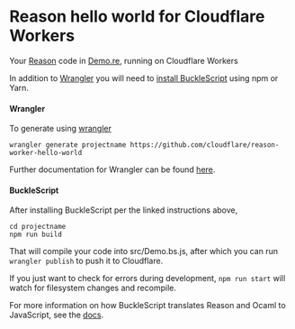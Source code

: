 # Reason hello world for Cloudflare Workers

Your [Reason](https://reasonml.github.io/) code in [Demo.re](https://github.com/cloudflare/reason-worker-hello-world/blob/master/src/Demo.re), running on Cloudflare Workers

In addition to [Wrangler](https://github.com/cloudflare/wrangler) you will need to [install BuckleScript](https://reasonml.github.io/docs/en/installation) using npm or Yarn.

#### Wrangler

To generate using [wrangler](https://github.com/cloudflare/wrangler)

```
wrangler generate projectname https://github.com/cloudflare/reason-worker-hello-world
```

Further documentation for Wrangler can be found [here](https://developers.cloudflare.com/workers/tooling/wrangler).

#### BuckleScript

After installing BuckleScript per the linked instructions above,

```
cd projectname
npm run build
```

That will compile your code into src/Demo.bs.js, after which you can run `wrangler publish` to push it to Cloudflare.

If you just want to check for errors during development, `npm run start` will watch for filesystem changes and recompile.

For more information on how BuckleScript translates Reason and Ocaml to JavaScript, see the [docs](https://reasonml.github.io/docs/en/interop).
